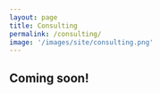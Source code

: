 ```yaml
---
layout: page
title: Consulting
permalink: /consulting/
image: '/images/site/consulting.png'
---
```


## Coming soon!